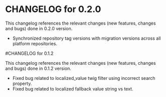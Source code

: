 # CHANGELOG for 0.2.0

This changelog references the relevant changes (new features, changes and bugs) done in 0.2.0 version.

  * Synchronized repository tag versions with migration versions across all platform repositories.


#CHANGELOG for 0.1.2

This changelog references the relevant changes (new features, changes and bugs) done in 0.1.2 version.

  * Fixed bug related to localized_value twig filter using incorrect search property.
  * Fixed bug related to localized fallback value string vs text. 